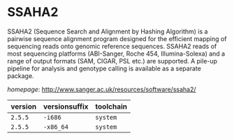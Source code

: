 # SSAHA2

SSAHA2 (Sequence Search and Alignment by Hashing Algorithm) is a   pairwise sequence alignment program designed for the efficient mapping of sequencing   reads onto genomic reference sequences. SSAHA2 reads of most sequencing platforms   (ABI-Sanger, Roche 454, Illumina-Solexa) and a range of output formats (SAM, CIGAR, PSL etc.)   are supported. A pile-up pipeline for analysis and genotype calling is available as   a separate package.

*homepage*: <http://www.sanger.ac.uk/resources/software/ssaha2/>

version | versionsuffix | toolchain
--------|---------------|----------
``2.5.5`` | ``-i686`` | ``system``
``2.5.5`` | ``-x86_64`` | ``system``

